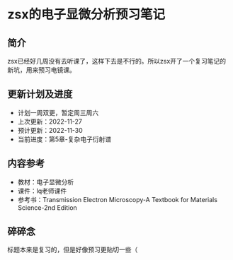 # zsx的电子显微分析预习笔记

## 简介

zsx已经好几周没有去听课了，这样下去是不行的。所以zsx开了一个复习笔记的新坑，用来预习电镜课。

## 更新计划及进度

* 计划一周双更，暂定周三周六
* 上次更新：2022-11-27
* 预计更新：2022-11-30
* 当前进度：第5章-复杂电子衍射谱

## 内容参考

- 教材：电子显微分析
- 课件：lq老师课件
- 参考书：Transmission Electron Microscopy-A Textbook for Materials Science-2nd Edition

## 碎碎念

标题本来是复习的，但是好像预习更贴切一些（